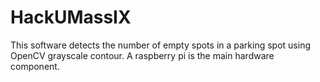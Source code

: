 # HackUMassIX
This software detects the number of empty spots in a parking spot using OpenCV grayscale contour. A raspberry pi is the main hardware component.
